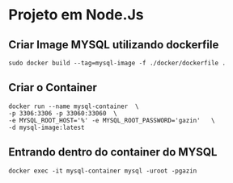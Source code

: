 # Projeto em Node.Js
 
## Criar Image MYSQL utilizando dockerfile
```
sudo docker build --tag=mysql-image -f ./docker/dockerfile .
```
## Criar o Container

```
docker run --name mysql-container  \
-p 3306:3306 -p 33060:33060  \
-e MYSQL_ROOT_HOST='%' -e MYSQL_ROOT_PASSWORD='gazin'   \
-d mysql-image:latest 
```

## Entrando dentro do container do MYSQL
```
docker exec -it mysql-container mysql -uroot -pgazin
```